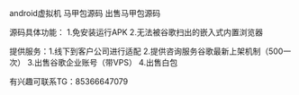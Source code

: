 android虚拟机 马甲包源码 出售马甲包源码

源码具体功能： 1.免安装运行APK 2.无法被谷歌扫出的嵌入式内置浏览器

提供服务：1.线下到客户公司进行适配 2.提供咨询服务谷歌最新上架机制（500一次） 3.出售谷歌企业账号（带VPS） 4.出售白包

有兴趣可联系TG：85366647079
